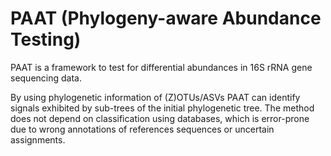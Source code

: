 # PAAT (Phylogeny-aware Abundance Testing)

PAAT is a framework to test for differential abundances in 16S rRNA gene sequencing data.

By using phylogenetic information of (Z)OTUs/ASVs PAAT can identify signals exhibited by sub-trees of the initial phylogenetic tree.
The method does not depend on classification using databases, which is error-prone due to wrong annotations of references sequences or uncertain assignments.
